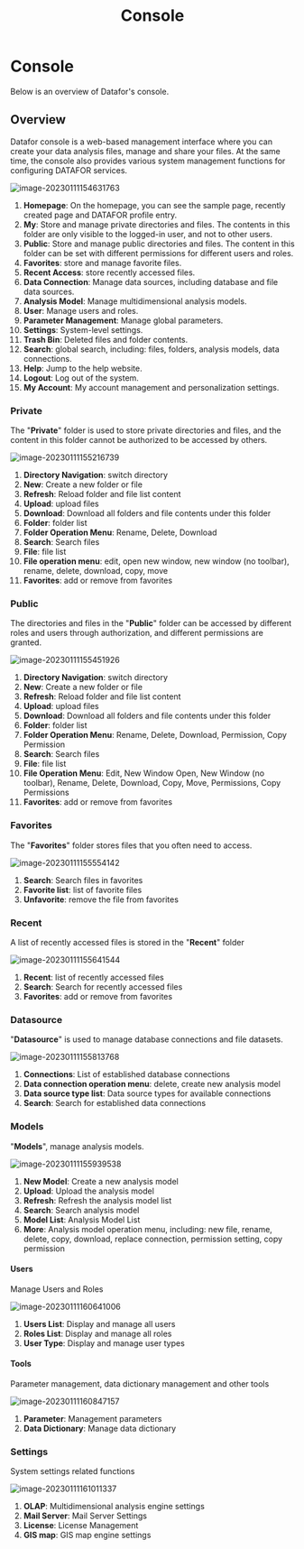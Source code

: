 ﻿---
id: kzt-jmgnjs
title: Console
sidebar_position: 1
---
# Console

Below is an overview of Datafor's console.

## Overview

Datafor console is a web-based management interface where you can create your data analysis files, manage and share your files. At the same time, the console also provides various system management functions for configuring DATAFOR services.

![image-20230111154631763](../../../../../static/img/en/datafor/console/image-20230111154631763.png)

1. **Homepage**: On the homepage, you can see the sample page, recently created page and DATAFOR profile entry.
2. **My**: Store and manage private directories and files. The contents in this folder are only visible to the logged-in user, and not to other users.
3. **Public**: Store and manage public directories and files. The content in this folder can be set with different permissions for different users and roles.
4. **Favorites**: store and manage favorite files.
5. **Recent Access**: store recently accessed files.
6. **Data Connection**: Manage data sources, including database and file data sources.
7. **Analysis Model**: Manage multidimensional analysis models.
8. **User**: Manage users and roles.
9. **Parameter Management**: Manage global parameters.
10. **Settings**: System-level settings.
11. **Trash Bin**: Deleted files and folder contents.
12. **Search**: global search, including: files, folders, analysis models, data connections.
13. **Help**: Jump to the help website.
14. **Logout**: Log out of the system.
15. **My Account**: My account management and personalization settings.

### Private

The "**Private**" folder is used to store private directories and files, and the content in this folder cannot be authorized to be accessed by others.

![image-20230111155216739](../../../../../static/img/en/datafor/console/image-20230111155216739.png)


1. **Directory Navigation**: switch directory
2. **New**: Create a new folder or file
3. **Refresh**: Reload folder and file list content
4. **Upload**: upload files
5. **Download**: Download all folders and file contents under this folder
6. **Folder**: folder list
7. **Folder Operation Menu**: Rename, Delete, Download
8. **Search**: Search files
9. **File**: file list
10. **File operation menu**: edit, open new window, new window (no toolbar), rename, delete, download, copy, move
11. **Favorites**: add or remove from favorites

### Public

The directories and files in the "**Public**" folder can be accessed by different roles and users through authorization, and different permissions are granted.

![image-20230111155451926](../../../../../static/img/en/datafor/console/image-20230111155451926.png)

1. **Directory Navigation**: switch directory
2. **New**: Create a new folder or file
3. **Refresh**: Reload folder and file list content
4. **Upload**: upload files
5. **Download**: Download all folders and file contents under this folder
6. **Folder**: folder list
7. **Folder Operation Menu**: Rename, Delete, Download, Permission, Copy Permission
8. **Search**: Search files
9. **File**: file list
10. **File Operation Menu**: Edit, New Window Open, New Window (no toolbar), Rename, Delete, Download, Copy, Move, Permissions, Copy Permissions
11. **Favorites**: add or remove from favorites

### Favorites

The "**Favorites**" folder stores files that you often need to access.

![image-20230111155554142](../../../../../static/img/en/datafor/console/image-20230111155554142.png)

1. **Search**: Search files in favorites
2. **Favorite list**: list of favorite files
3. **Unfavorite**: remove the file from favorites

### Recent

A list of recently accessed files is stored in the "**Recent**" folder

![image-20230111155641544](../../../../../static/img/en/datafor/console/image-20230111155641544.png)

1. **Recent**: list of recently accessed files
2. **Search**: Search for recently accessed files
3. **Favorites**: add or remove from favorites

### Datasource

"**Datasource**" is used to manage database connections and file datasets.

![image-20230111155813768](../../../../../static/img/en/datafor/console/image-20230111155813768.png)

1. **Connections**: List of established database connections
2. **Data connection operation menu**: delete, create new analysis model
3. **Data source type list**: Data source types for available connections
4. **Search**: Search for established data connections

### Models

"**Models**", manage analysis models.

![image-20230111155939538](../../../../../static/img/en/datafor/console/image-20230111155939538.png)

1. **New Model**: Create a new analysis model
2. **Upload**: Upload the analysis model
3. **Refresh**: Refresh the analysis model list
4. **Search**: Search analysis model
5. **Model List**: Analysis Model List
6. **More**: Analysis model operation menu, including: new file, rename, delete, copy, download, replace connection, permission setting, copy permission

#### Users

Manage Users and Roles

![image-20230111160641006](../../../../../static/img/en/datafor/console/image-20230111160641006.png)

1. **Users List**: Display and manage all users
2. **Roles List**: Display and manage all roles
3. **User Type**: Display and manage user types

#### Tools

Parameter management, data dictionary management and other tools

![image-20230111160847157](../../../../../static/img/en/datafor/console/image-20230111160847157.png)

1. **Parameter**: Management parameters
2. **Data Dictionary**: Manage data dictionary

### Settings

System settings related functions

![image-20230111161011337](../../../../../static/img/en/datafor/console/image-20230111161011337.png)

1. **OLAP**: Multidimensional analysis engine settings
2. **Mail Server**: Mail Server Settings
3. **License**: License Management
2. **GIS map**: GIS map engine settings
